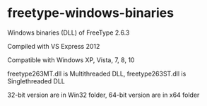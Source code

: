 # freetype-windows-binaries
Windows binaries (DLL) of FreeType 2.6.3

Compiled with VS Express 2012

Compatible with Windows XP, Vista, 7, 8, 10


freetype263MT.dll is Multithreaded DLL, freetype263ST.dll is Singlethreaded DLL

32-bit version are in Win32 folder, 64-bit version are in x64 folder
